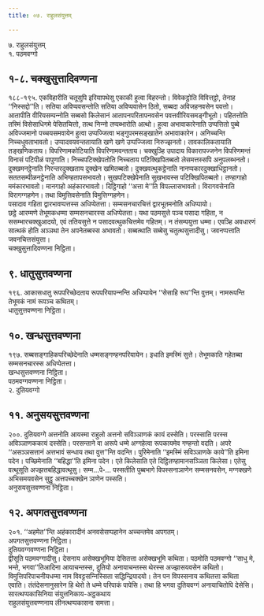 ```yaml
---
title: ०७. राहुलसंयुत्तम्

---
```

७. राहुलसंयुत्तम्  
१. पठमवग्गो  


## १-८. चक्खुसुत्तादिवण्णना

१८८-१९५. एकविहारीति चतूसुपि इरियापथेसु एकाकी हुत्वा विहरन्तो। विवेकट्ठोति विवित्तट्ठो, तेनाह ‘‘निस्सद्दो’’ति। सतिया अविप्पवसन्तोति सतिया अविप्पवासेन ठितो, सब्बदा अविजहनवसेन पवत्तो। आतापीति वीरियसम्पन्‍नोति सब्बसो किलेसानं आतापनपरितापनवसेन पवत्तवीरियसमङ्गीभूतो। पहितत्तोति तस्मिं विसेसाधिगमे पेसितचित्तो, तत्थ निन्‍नो तप्पब्भारोति अत्थो। हुत्वा अभावाकारेनाति उप्पत्तितो पुब्बे अविज्‍जमानो पच्‍चयसमवायेन हुत्वा उप्पज्‍जित्वा भङ्गुपरमसङ्खातेन अभावाकारेन। अनिच्‍चन्ति निच्‍चधुवताभावतो। उप्पादवयवन्ततायाति खणे खणे उप्पज्‍जित्वा निरुज्झनतो। तावकालिकतायाति तङ्खणिकताय। विपरिणामकोटियाति विपरिणामवन्तताय। चक्खुञ्हि उपादाय विकारापज्‍जनेन विपरिणमन्तं विनासं पटिपीळं पापुणाति। निच्‍चपटिक्खेपतोति निच्‍चताय पटिक्खिपितब्बतो लेसमत्तस्सपि अनुपलब्भनतो। दुक्खमनट्ठेनाति निरन्तरदुक्खताय दुक्खेन खमितब्बतो। दुक्खवत्थुकट्ठेनाति नानप्पकारदुक्खाधिट्ठानतो। सततसम्पीळनट्ठेनाति अभिण्हतापसभावतो। सुखपटिक्खेपेनाति सुखभावस्स पटिक्खिपितब्बतो। तण्हागाहो ममंकारभावतो। मानगाहो अहंकारभावतो। दिट्ठिगाहो ‘‘अत्ता मे’’ति विपल्‍लासभावतो। विरागवसेनाति विरागग्गहणेन। तथा विमुत्तिवसेनाति विमुत्तिग्गहणेन।  
पसादाव गहिता द्वारभावप्पत्तस्स अधिप्पेतत्ता। सम्मसनचारचित्तं द्वारभूतमनोति अधिप्पायो।  
छट्ठे आरम्मणे तेभूमकधम्मा सम्मसनचारस्स अधिप्पेतत्ता। यथा पठमसुत्ते पञ्‍च पसादा गहिता, न ससम्भारचक्खुआदयो, एवं ततियसुत्ते न पसादवत्थुकचित्तमेव गहितम्। न तंसम्पयुत्ता धम्मा। एवञ्हि अवधारणं सात्थकं होति अञ्‍ञथा तेन अपनेतब्बस्स अभावतो। सब्बत्थाति सब्बेसु चतुत्थसुत्तादीसु। जवनप्पत्ताति जवनचित्तसंयुत्ता।  
चक्खुसुत्तादिवण्णना निट्ठिता।  


## ९. धातुसुत्तवण्णना

१९६. आकासधातु रूपपरिच्छेदताय रूपपरियापन्‍नन्ति अधिप्पायेन ‘‘सेसाहि रूप’’न्ति वुत्तम्। नामरूपन्ति तेभूमकं नामं रूपञ्‍च कथितम्।  
धातुसुत्तवण्णना निट्ठिता।  


## १०. खन्धसुत्तवण्णना

१९७. सब्बसङ्गाहिकपरिच्छेदेनाति धम्मसङ्गण्हनपरियायेन। इधाति इमस्मिं सुत्ते। तेभूमकाति गहेतब्बा सम्मसनचारस्स अधिप्पेतत्ता।  
खन्धसुत्तवण्णना निट्ठिता।  
पठमवग्गवण्णना निट्ठिता।  
२. दुतियवग्गो  


## ११. अनुसयसुत्तवण्णना

२००. दुतियवग्गे अत्तनोति आयस्मा राहुलो अत्तनो सविञ्‍ञाणकं कायं दस्सेति। परस्साति परस्स अविञ्‍ञाणककायं दस्सेति। परसन्ताने वा अरूपे धम्मे अग्गहेत्वा रूपकायमेव गण्हन्तो वदति। अपरे ‘‘असञ्‍ञसत्तानं अत्तभावं सन्धाय तथा वुत्त’’न्ति वदन्ति। पुरिमेनाति ‘‘इमस्मिं सविञ्‍ञाणके काये’’ति इमिना पदेन। पच्छिमेनाति ‘‘बहिद्धा’’ति इमिना पदेन। एते किलेसाति एते दिट्ठितण्हामानसञ्‍ञिता किलेसा। एतेसु वत्थूसूति अज्झत्तबहिद्धावत्थूसु। सम्म…पे॰… पस्सतीति पुब्बभागे विपस्सनाञाणेन सम्मसनवसेन, मग्गक्खणे अभिसमयवसेन सुट्ठु अत्तपच्‍चक्खेन ञाणेन पस्सति।  
अनुसयसुत्तवण्णना निट्ठिता।  


## १२. अपगतसुत्तवण्णना

२०१. ‘‘अहमेत’’न्ति अहंकारादीनं अनवसेसप्पहानेन अच्‍चन्तमेव अपगतम्।  
अपगतसुत्तवण्णना निट्ठिता।  
दुतियवग्गवण्णना निट्ठिता।  
द्वीसूति पठमवग्गादीसु। देसनाय असेक्खभूमिया देसितत्ता असेक्खभूमि कथिता। पठमोति पठमवग्गो ‘‘साधु मे, भन्ते, भगवा’’तिआदिना आयाचन्तस्स, दुतियो अनायाचन्तस्स थेरस्स अज्झासयवसेन कथितो। विमुत्तिपरिपाचनीयधम्मा नाम विवट्टसन्‍निस्सिता सद्धिन्द्रियादयो। तेन पन विपस्सनाय कथितत्ता कथिता एवाति। तंतंदेसनानुसारेन हि थेरो ते धम्मे परिपाकं पापेसि। तथा हि भगवा दुतियवग्गं अनायाचितोपि देसेसि।  
सारत्थप्पकासिनिया संयुत्तनिकाय-अट्ठकथाय  
राहुलसंयुत्तवण्णनाय लीनत्थप्पकासना समत्ता।  